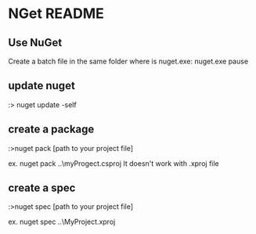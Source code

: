 # NGet README

## Use NuGet

Create a batch file in the same folder where is nuget.exe:
nuget.exe
pause

## update nuget
:\> nuget update -self

## create a package
:\>nuget pack [path to your project file]

ex. nuget pack ..\myProgect.csproj
It doesn't work with .xproj file

## create a spec
:\>nuget spec [path to your project file]

ex. nuget spec ..\MyProject.xproj







